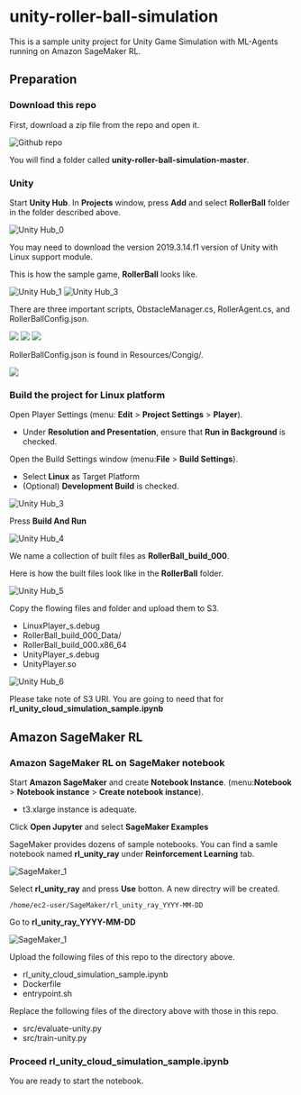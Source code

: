 # unity-roller-ball-simulation
This is a sample unity project for Unity Game Simulation with ML-Agents running on Amazon SageMaker RL.

## Preparation
### Download this repo
First, download a zip file from the repo and open it. 

![Github repo](images/DownloadRepo.png)

You will find a folder called **unity-roller-ball-simulation-master**.

### Unity
Start **Unity Hub**. In **Projects** window, press **Add** and select **RollerBall** folder in the folder described above. 

![Unity Hub_0](images/AddProject.png)

You may need to download the version 2019.3.14.f1 version of Unity with Linux support module. 

This is how the sample game, **RollerBall** looks like. 

![Unity Hub_1](images/RollerBall1.png)
![Unity Hub_3](images/RollerBall3.png)

There are three important scripts, ObstacleManager.cs, RollerAgent.cs, and RollerBallConfig.json.

![](images/Script1.png)
![](images/Script2.png)
![](images/Script3.png)

RollerBallConfig.json is found in Resources/Congig/. 

![](images/Script3_loc1.png)

### Build the project for Linux platform
Open Player Settings (menu: **Edit** > **Project Settings** > **Player**).
   - Under **Resolution and Presentation**, ensure that **Run in Background** is checked.

Open the Build Settings window (menu:**File** > **Build Settings**).
   - Select **Linux** as Target Platform 
   - (Optional) **Development Build** is checked. 

![Unity Hub_3](images/Build1.png)

Press **Build And Run**

![Unity Hub_4](images/Build2.png)

We name a collection of built files as **RollerBall_build_000**.

Here is how the built files look like in the **RollerBall** folder. 

![Unity Hub_5](images/Build3.png)

Copy the flowing files and folder and upload them to S3. 
   - LinuxPlayer_s.debug	
   - RollerBall_build_000_Data/	
   - RollerBall_build_000.x86_64	
   - UnityPlayer_s.debug	
   - UnityPlayer.so

![Unity Hub_6](images/S3.png)

Please take note of S3 URI. You are going to need that for **rl_unity_cloud_simulation_sample.ipynb** 

## Amazon SageMaker RL
### Amazon SageMaker RL on SageMaker notebook
Start **Amazon SageMaker** and create **Notebook Instance**. (menu:**Notebook** > **Notebook instance** > **Create notebook instance**).
   - t3.xlarge instance is adequate. 
	
Click **Open Jupyter** and select **SageMaker Examples**

SageMaker provides dozens of sample notebooks. You can find a samle notebook named **rl_unity_ray** under **Reinforcement Learning** tab. 

![SageMaker_1](images/SageMakerExample1.png)

Select **rl_unity_ray** and press **Use** botton. A new directry will be created.

```
/home/ec2-user/SageMaker/rl_unity_ray_YYYY-MM-DD
```

Go to **rl_unity_ray_YYYY-MM-DD**

![SageMaker_1](images/SageMakerRLUnityRay.png)

Upload the following files of this repo to the directory above.
   - rl_unity_cloud_simulation_sample.ipynb
   - Dockerfile
   - entrypoint.sh

Replace the following files of the directory above with those in this repo.
   - src/evaluate-unity.py
   - src/train-unity.py

### Proceed rl_unity_cloud_simulation_sample.ipynb
You are ready to start the notebook. 








